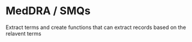 # MedDRA / SMQs
Extract terms and create functions that can extract records based on the relavent terms